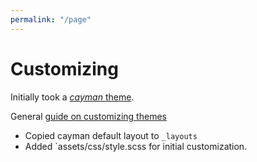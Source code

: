 ```yaml
---
permalink: "/page"
---
```

# Customizing

Initially took a [*cayman* theme](https://github.com/pages-themes/cayman).

General [guide on customizing themes](
https://help.github.com/articles/customizing-css-and-html-in-your-jekyll-theme/)

* Copied cayman default layout to `_layouts`
* Added `assets/css/style.scss for initial customization.
